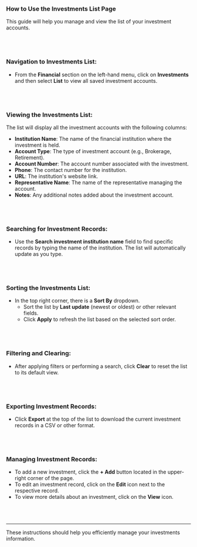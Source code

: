 <!-- ---
title: "Help Documentation: Investments List Page"
--- -->

### **How to Use the Investments List Page**

This guide will help you manage and view the list of your investment accounts.
<br></br>
<br></br>

### **Navigation to Investments List**:
- From the **Financial** section on the left-hand menu, click on **Investments** and then select **List** to view all saved investment accounts.
<br></br>
<br></br>

### **Viewing the Investments List**:
The list will display all the investment accounts with the following columns:
- **Institution Name**: The name of the financial institution where the investment is held.
- **Account Type**: The type of investment account (e.g., Brokerage, Retirement).
- **Account Number**: The account number associated with the investment.
- **Phone**: The contact number for the institution.
- **URL**: The institution's website link.
- **Representative Name**: The name of the representative managing the account.
- **Notes**: Any additional notes added about the investment account.
<br></br>
<br></br>

### **Searching for Investment Records**:
- Use the **Search investment institution name** field to find specific records by typing the name of the institution. The list will automatically update as you type.
<br></br>
<br></br>

### **Sorting the Investments List**:
- In the top right corner, there is a **Sort By** dropdown.
  - Sort the list by **Last update** (newest or oldest) or other relevant fields.
  - Click **Apply** to refresh the list based on the selected sort order.
<br></br>
<br></br>

### **Filtering and Clearing**:
- After applying filters or performing a search, click **Clear** to reset the list to its default view.
<br></br>
<br></br>

### **Exporting Investment Records**:
- Click **Export** at the top of the list to download the current investment records in a CSV or other format.
<br></br>
<br></br>

### **Managing Investment Records**:
- To add a new investment, click the **+ Add** button located in the upper-right corner of the page.
- To edit an investment record, click on the **Edit** icon next to the respective record.
- To view more details about an investment, click on the **View** icon.
<br></br>
<br></br>

---
These instructions should help you efficiently manage your investments information.

